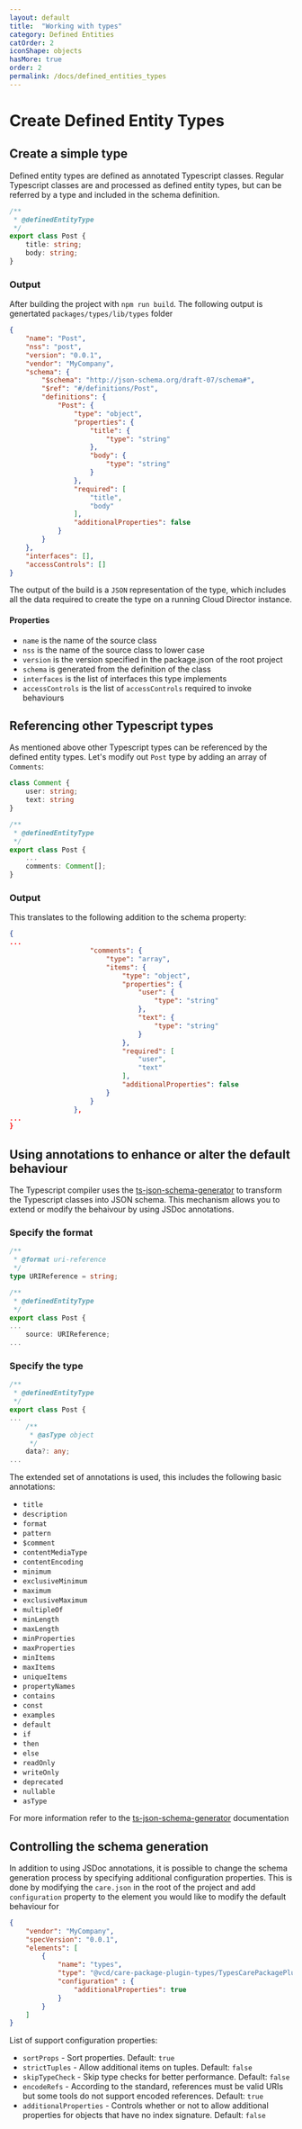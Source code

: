 ```yaml
---
layout: default
title:  "Working with types"
category: Defined Entities
catOrder: 2
iconShape: objects
hasMore: true
order: 2
permalink: /docs/defined_entities_types
---
```

# Create Defined Entity Types

## Create a simple type
Defined entity types are defined as annotated Typescript classes. Regular Typescript classes are and processed as defined entity types, but can be referred by a type and included in the schema definition.

```typescript
/**
 * @definedEntityType
 */
export class Post {
    title: string;
    body: string;
}
```
### Output
After building the project with `npm run build`. The following output is genertated `packages/types/lib/types` folder
```json
{
    "name": "Post",
    "nss": "post",
    "version": "0.0.1",
    "vendor": "MyCompany",
    "schema": {
        "$schema": "http://json-schema.org/draft-07/schema#",
        "$ref": "#/definitions/Post",
        "definitions": {
            "Post": {
                "type": "object",
                "properties": {
                    "title": {
                        "type": "string"
                    },
                    "body": {
                        "type": "string"
                    }
                },
                "required": [
                    "title",
                    "body"
                ],
                "additionalProperties": false
            }
        }
    },
    "interfaces": [],
    "accessControls": []
}
```
The output of the build is a `JSON` representation of the type, which includes all the data required to create the type on a running Cloud Director instance.
#### Properties
* `name` is the name of the source class
* `nss` is the name of the source class to lower case
* `version` is the version specified in the package.json of the root project
* `schema` is generated from the definition of the class
* `interfaces` is the list of interfaces this type implements
* `accessControls` is the list of `accessControls` required to invoke behaviours

## Referencing other Typescript types
As mentioned above other Typescript types can be referenced by the defined entity types. Let's modify out `Post` type by adding an array of `Comments`:
```typescript
class Comment {
    user: string;
    text: string
}

/**
 * @definedEntityType
 */
export class Post {
    ...
    comments: Comment[];
}
```
### Output
This translates to the following addition to the schema property:
```json
{
...
                    "comments": {
                        "type": "array",
                        "items": {
                            "type": "object",
                            "properties": {
                                "user": {
                                    "type": "string"
                                },
                                "text": {
                                    "type": "string"
                                }
                            },
                            "required": [
                                "user",
                                "text"
                            ],
                            "additionalProperties": false
                        }
                    }
                },
...
}
```
## Using annotations to enhance or alter the default behaviour
The Typescript compiler uses the [ts-json-schema-generator](https://github.com/vega/ts-json-schema-generator) to transform the Typescript classes into JSON schema. This mechanism allows you to extend or modify the behaivour by using JSDoc annotations.

### Specify the format
```typescript
/**
 * @format uri-reference
 */
type URIReference = string;

/**
 * @definedEntityType
 */
export class Post {
...
    source: URIReference;
...
```

### Specify the type
```typescript
/**
 * @definedEntityType
 */
export class Post {
...
    /**
     * @asType object
     */
    data?: any;
...
```
The extended set of annotations is used, this includes the following basic annotations:
* `title`
* `description`
* `format`
* `pattern`
* `$comment`
* `contentMediaType`
* `contentEncoding`
* `minimum`
* `exclusiveMinimum`
* `maximum`
* `exclusiveMaximum`
* `multipleOf`
* `minLength`
* `maxLength`
* `minProperties`
* `maxProperties`
* `minItems`
* `maxItems`
* `uniqueItems`
* `propertyNames`
* `contains`
* `const`
* `examples`
* `default`
* `if`
* `then`
* `else`
* `readOnly`
* `writeOnly`
* `deprecated`
* `nullable`
* `asType`

For more information refer to the [ts-json-schema-generator](https://github.com/vega/ts-json-schema-generator) documentation

## Controlling the schema generation
In addition to using JSDoc annotations, it is possible to change the schema generation process by specifying additional configuration properties. This is done by modifying the `care.json` in the root of the project and add `configuration` property to the element you would like to modify the default behaviour for
```json
{
    "vendor": "MyCompany",
    "specVersion": "0.0.1",
    "elements": [
        {
            "name": "types",
            "type": "@vcd/care-package-plugin-types/TypesCarePackagePlugin",
            "configuration" : {
                "additionalProperties": true
            }
        }
    ]
}
```
List of support configuration properties:
* `sortProps` - Sort properties. Default: `true`
* `strictTuples` - Allow additional items on tuples. Default: `false`
* `skipTypeCheck` - Skip type checks for better performance. Default: `false`
* `encodeRefs` - According to the standard, references must be valid URIs but some tools do not support encoded references. Default: `true`
* `additionalProperties` - Controls whether or not to allow additional properties for objects that have no index signature. Default: `false`
